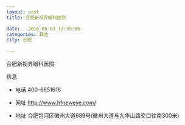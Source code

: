 ```yaml
--- 
layout: post 
title: 合肥新视界眼科医院

date:   2016-05-03 13:39:56 
categories: 其他  
city: 合肥
  
--- 
```

   
合肥新视界眼科医院

信息
 - 电话 400-6651616

 - 网址 http://www.hfneweye.com/

 - 地址 合肥包河区徽州大道689号(徽州大道与九华山路交口往南300米)


